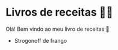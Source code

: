 # Livros de receitas :man_cook:

Olá! Bem vindo ao meu livro de receitas :wave:

- Strogonoff de frango

